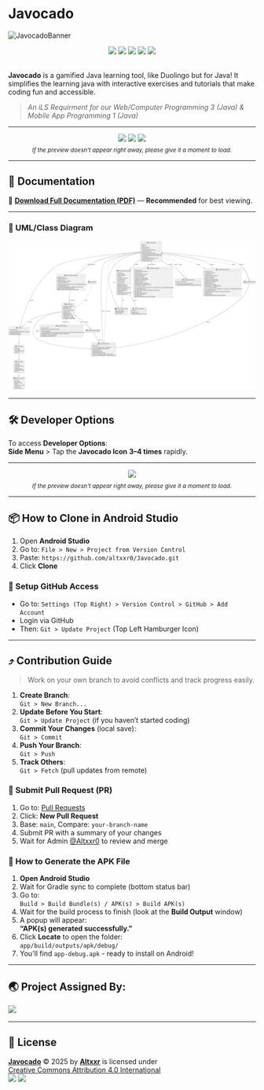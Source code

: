 # Javocado
![JavocadoBanner](https://github.com/user-attachments/assets/ded7d519-c897-4609-a5df-2050bc06e2fe)

<div align="center">
  <img src="https://img.shields.io/github/downloads/altxxr0/javocado/total?style=for-the-badge&color=darkgreen" />
  <img src="https://img.shields.io/github/commit-activity/t/altxxr0/javocado?style=for-the-badge&color=darkgreen" />
  <img src="https://img.shields.io/github/repo-size/altxxr0/javocado?style=for-the-badge&color=darkgreen" />
  <img src="https://img.shields.io/github/v/release/altxxr0/javocado?display_name=release&style=for-the-badge&label=Latest&color=darkgreen" />
  <img src="https://img.shields.io/github/v/release/altxxr0/javocado?display_name=tag&style=for-the-badge&label=Latest%20Version&color=darkgreen">
</div>

<br>

**Javocado** is a gamified Java learning tool, like Duolingo but for Java! It simplifies the learning java with interactive exercises and tutorials that make coding fun and accessible.

> _An iLS Requirment for our Web/Computer Programming 3 (Java) & Mobile App Programming 1 (Java)_

---

<p align="center">
  <img src="https://github.com/user-attachments/assets/cb2deb72-7eeb-4d49-a202-467bb7d931db" width="200">
  <img src="https://github.com/user-attachments/assets/adaacc2b-86cd-4e08-a65c-340c580941b6" width="200">
  <img src="https://github.com/user-attachments/assets/600f9049-63b3-494b-b0e3-c92cdb65c141" width="200">
  <br>
  <sub><em>If the preview doesn't appear right away, please give it a moment to load.</em></sub>
</p>

---

## 📄 Documentation

📃 [**Download Full Documentation (PDF)**](https://github.com/altxxr0/Javocado/blob/main/docs%2FJavocado%20Documentation.pdf) — **Recommended** for best viewing.

---

### 🧩 UML/Class Diagram

![Javocado Diagram](https://raw.githubusercontent.com/altxxr0/Javocado/master/docs/Javocado%20Diagram.svg)

---

## 🛠 Developer Options

To access **Developer Options**:  
**Side Menu** > Tap the **Javocado Icon** **3–4 times** rapidly.

---

<p align="center">
  <img src="https://github.com/user-attachments/assets/e213f490-ca03-4a0a-8c99-cd31c586b67a" width="200">
  <br>
  <sub><em>If the preview doesn't appear right away, please give it a moment to load.</em></sub>
</p>

---

## 📦 How to Clone in Android Studio

1. Open **Android Studio**  
2. Go to: `File > New > Project from Version Control`  
3. Paste: `https://github.com/altxxr0/Javocado.git`  
4. Click **Clone**

### 🔧 Setup GitHub Access

- Go to: `Settings (Top Right) > Version Control > GitHub > Add Account`
- Login via GitHub
- Then: `Git > Update Project` (Top Left Hamburger Icon)

---

## ⤴ Contribution Guide

> Work on your own branch to avoid conflicts and track progress easily.

1. **Create Branch**:  
   `Git > New Branch...`  
2. **Update Before You Start**:  
   `Git > Update Project` (if you haven’t started coding)
3. **Commit Your Changes** (local save):  
   `Git > Commit`
4. **Push Your Branch**:  
   `Git > Push`
5. **Track Others**:  
   `Git > Fetch` (pull updates from remote)

### 🚀 Submit Pull Request (PR)

1. Go to: [Pull Requests](https://github.com/altxxr0/Javocado/pulls)  
2. Click: **New Pull Request**
3. Base: `main`, Compare: `your-branch-name`
4. Submit PR with a summary of your changes
5. Wait for Admin [@Altxxr0](https://github.com/altxxr0) to review and merge

### 📱 How to Generate the APK File

1. **Open Android Studio**
2. Wait for Gradle sync to complete (bottom status bar)
3. Go to:  
   `Build > Build Bundle(s) / APK(s) > Build APK(s)`
4. Wait for the build process to finish (look at the **Build Output** window)
5. A popup will appear:  
   **“APK(s) generated successfully.”**
6. Click **Locate** to open the folder:  
   `app/build/outputs/apk/debug/`
7. You'll find `app-debug.apk` - ready to install on Android!

---

## 🌏 Project Assigned By:

<a href="https://sti.edu" target="_blank">
  <img src="https://github.com/user-attachments/assets/c571ecfb-257c-453b-b18f-f9ae97ce3b41" width="150">
</a>

---

## 📃 License

**[Javocado](https://github.com/altxxr0/Javocado)** © 2025 by [**Altxxr**](https://github.com/altxxr0) is licensed under  
[Creative Commons Attribution 4.0 International](https://creativecommons.org/licenses/by/4.0/)  
<img src="https://mirrors.creativecommons.org/presskit/icons/cc.svg" width="20"> <img src="https://mirrors.creativecommons.org/presskit/icons/by.svg" width="20">
